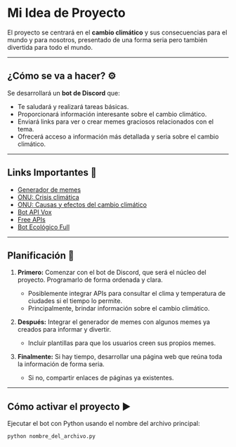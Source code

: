 # Mi Idea de Proyecto  

El proyecto se centrará en el **cambio climático** y sus consecuencias para el mundo y para nosotros, presentado de una forma seria pero también divertida para todo el mundo.

---

## ¿Cómo se va a hacer? ⚙️

Se desarrollará un **bot de Discord** que:

- Te saludará y realizará tareas básicas.
- Proporcionará información interesante sobre el cambio climático.
- Enviará links para ver o crear memes graciosos relacionados con el tema.
- Ofrecerá acceso a información más detallada y seria sobre el cambio climático.

---

## Links Importantes 🔗

- [Generador de memes](https://github.com/cdavidbm/Kodland-PyPro-3.4---Generador-de-memes/blob/master/README.md)
- [ONU: Crisis climática](https://www.un.org/es/un75/climate-crisis-race-we-can-win)
- [ONU: Causas y efectos del cambio climático](https://www.un.org/es/climatechange/science/causes-effects-climate-change)
- [Bot API Vox](https://github.com/cdavidbm/BotAPIVox)
- [Free APIs](https://free-apis.github.io/#/categories)
- [Bot Ecológico Full](https://github.com/cdavidbm/BotEcologico-Full)

---

## Planificación 📅

1. **Primero:** Comenzar con el bot de Discord, que será el núcleo del proyecto. Programarlo de forma ordenada y clara.  
   - Posiblemente integrar APIs para consultar el clima y temperatura de ciudades si el tiempo lo permite.  
   - Principalmente, brindar información sobre el cambio climático.

2. **Después:** Integrar el generador de memes con algunos memes ya creados para informar y divertir.  
   - Incluir plantillas para que los usuarios creen sus propios memes.

3. **Finalmente:** Si hay tiempo, desarrollar una página web que reúna toda la información de forma seria.  
   - Si no, compartir enlaces de páginas ya existentes.

---

## Cómo activar el proyecto ▶️

Ejecutar el bot con Python usando el nombre del archivo principal:

```bash
python nombre_del_archivo.py

